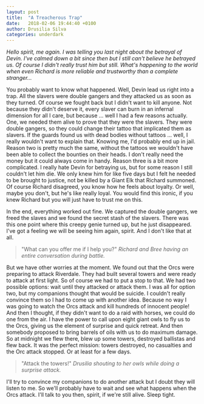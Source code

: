 ```yaml
---
layout: post
title:  "A Treacherous Trap"
date:   2018-02-06 19:44:40 +0100
author: Drusilia Silva
categories: underdark
---
```


_Hello spirit, me again. I was telling you last night about the betrayal of Devin. I've calmed down a bit since then but I still can't believe he betrayed us. Of course I didn't really trust him but still. What's happening to the world when even Richard is more reliable and trustworthy than a complete stranger..._

You probably want to know what happened. Well, Devin lead us right into a trap. All the slavers were double gangers and they attacked us as soon as they turned. Of course we fought back but I didn't want to kill anyone. Not because they didn't deserve it, every slaver can burn in an infernal dimension for all I care, but because ... well I had a few reasons actually. One, we needed them alive to prove that they were the slavers. They were double gangers, so they could change their tattoo that implicated them as slavers. If the guards found us with dead bodies without tattoos ... well, I really wouldn't want to explain that. Knowing me, I'd probably end up in jail. Reason two is pretty much the same, without the tattoos we wouldn't have been able to collect the bounties on their heads. I don't really need the money but it could always come in handy. Reason three is a bit more complicated. I really hate Devin for betraying us, but for some reason I still couldn't let him die. We only knew him for like five days but I felt he needed to be brought to justice, not be killed by a Giant Elk that Richard summoned. Of course Richard disagreed, you know how he feels about loyalty. Or well, maybe you don't, but he's like really loyal. You would find this ironic, if you knew Richard but you will just have to trust me on this. 

In the end, everything worked out fine. We captured the double gangers, we freed the slaves and we found the secret stash of the slavers. There was this one point where this creepy genie turned up, but he just disappeared. I've got a feeling we will be seeing him again, spirit. And I don't like that at all. 

>"What can you offer me if I help you?"
><cite>Richard and Bree having an entire conversation during battle.</cite>

But we have other worries at the moment. We found out that the Orcs were preparing to attack Riverdale. They had built several towers and were ready to attack at first light. So of course we had to put a stop to that. We had two possible options: wait until they attacked or attack them. I was all for option two, but my companions thought that would be suicide. I couldn't really convince them so I had to come up with another idea. Because no way I was going to watch the Orcs attack and kill hundreds of innocent people! And then I thought, if they didn't want to do a raid with horses, we could do one from the air. I have the power to call upon eight giant owls to fly us to the Orcs, giving us the element of surprise and quick retreat. And then somebody proposed to bring barrels of oils with us to do maximum damage. So at midnight we flew there, blew up some towers, destroyed ballistas and flew back. It was the perfect mission: towers destroyed, no casualties and the Orc attack stopped. Or at least for a few days. 

>"Attack the towers!"
><cite>Drusilia shouting to her owls while doing a surprise attack.</cite>

I'll try to convince my companions to do another attack but I doubt they will listen to me. So we'll probably have to wait and see what happens when the Orcs attack. I'll talk to you then, spirit, if we're still alive. Sleep tight. 
